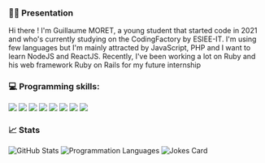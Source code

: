 ### ✍🏻 Presentation
Hi there !
I'm Guillaume MORET, a young student that started code in 2021 and who's currently studying on the CodingFactory by ESIEE-IT.
I'm using few languages but I'm mainly attracted by JavaScript, PHP and I want to learn NodeJS and ReactJS.
Recently, I've been working a lot on Ruby and his web framework Ruby on Rails for my future internship 


### 💻 Programming skills:


![](https://img.shields.io/badge/ruby-%23CC342D.svg?style=for-the-badge&logo=ruby&logoColor=white)
![](https://img.shields.io/badge/rails-%23CC0000.svg?style=for-the-badge&logo=ruby-on-rails&logoColor=white)
![](https://img.shields.io/badge/JavaScript-F7DF1E?style=for-the-badge&logo=javascript&logoColor=white)
![](https://img.shields.io/badge/PHP-777BB4?style=for-the-badge&logo=php&logoColor=white)
![](https://img.shields.io/badge/HTML5-E34F26?style=for-the-badge&logo=html5&logoColor=white)
![](https://img.shields.io/badge/CSS3-1572B6?style=for-the-badge&logo=css3&logoColor=white)
![](https://img.shields.io/badge/Python-3776AB?style=for-the-badge&logo=python&logoColor=white)
![](https://img.shields.io/badge/Java-ED8B00?style=for-the-badge&logo=java&logoColor=white)



### 📈 Stats
![GitHub Stats](https://github-readme-stats.vercel.app/api?username=AyakorK&theme=radical)
![Programmation Languages](https://github-readme-stats.vercel.app/api/top-langs/?username=AyakorK&show_icons=true&theme=tokyonight)
![Jokes Card](https://readme-jokes.vercel.app/api)
<!--
**AyakorK/AyakorK** is a ✨ _special_ ✨ repository because its `README.md` (this file) appears on your GitHub profile.

Here are some ideas to get you started:

- 🔭 I’m currently working on ...
- 🌱 I’m currently learning ...
- 👯 I’m looking to collaborate on ...
- 🤔 I’m looking for help with ...
- 💬 Ask me about ...
- 📫 How to reach me: ...
- 😄 Pronouns: ...
- ⚡ Fun fact: ...
-->
